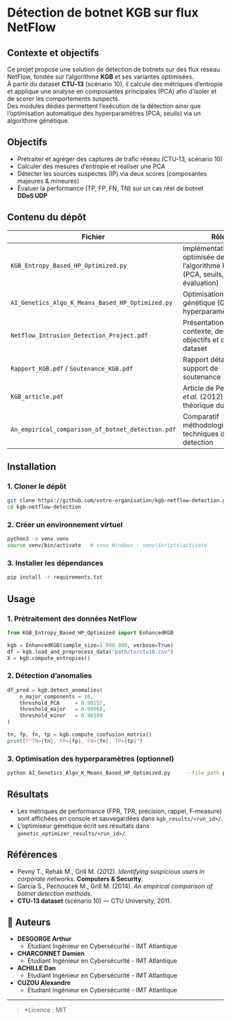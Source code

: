 # Détection de botnet KGB sur flux NetFlow

## Contexte et objectifs
Ce projet propose une solution de détection de botnets sur des flux réseau NetFlow, fondée sur l’algorithme **KGB** et ses variantes optimisées.  
À partir du dataset **CTU‑13** (scénario 10), il calcule des métriques d’entropie et applique une analyse en composantes principales (PCA) afin d’isoler et de scorer les comportements suspects.  
Des modules dédiés permettent l’exécution de la détection ainsi que l’optimisation automatique des hyperparamètres (PCA, seuils) via un algorithme génétique.

## Objectifs
- Prétraiter et agréger des captures de trafic réseau (CTU‑13, scénario 10)  
- Calculer des mesures d’entropie et réaliser une PCA  
- Détecter les sources suspectes (IP) via deux scores (composantes majeures & mineures)  
- Évaluer la performance (TP, FP, FN, TN) sur un cas réel de botnet **DDoS UDP**

## Contenu du dépôt
| Fichier | Rôle |
|---------|------|
| `KGB_Entropy_Based_HP_Optimized.py` | Implémentation optimisée de l’algorithme KGB (PCA, seuils, évaluation) |
| `AI_Genetics_Algo_K_Means_Based_HP_Optimized.py` | Optimisation génétique (GA) des hyperparamètres KGB |
| `Netflow_Intrusion_Detection_Project.pdf` | Présentation du contexte, des objectifs et du dataset |
| `Rapport_KGB.pdf` / `Soutenance_KGB.pdf` | Rapport détaillé et support de soutenance |
| `KGB_article.pdf` | Article de Pevný *et al.* (2012) – base théorique du KGB |
| `An_empirical_comparison_of_botnet_detection.pdf` | Comparatif méthodologique des techniques de détection |

## Installation

### 1. Cloner le dépôt
```bash
git clone https://github.com/votre-organisation/kgb-netflow-detection.git
cd kgb-netflow-detection
```

### 2. Créer un environnement virtuel
```bash
python3 -m venv venv
source venv/bin/activate   # sous Windows : venv\Scripts\activate
```

### 3. Installer les dépendances
```bash
pip install -r requirements.txt
```

## Usage

### 1. Prétraitement des données NetFlow
```python
from KGB_Entropy_Based_HP_Optimized import EnhancedKGB

kgb = EnhancedKGB(sample_size=1_000_000, verbose=True)
df = kgb.load_and_preprocess_data("path/to/ctu10.csv")
X = kgb.compute_entropies()
```

### 2. Détection d’anomalies
```python
df_pred = kgb.detect_anomalies(
    n_major_components = 16,
    threshold_PCA     = 0.99257,
    threshold_major   = 0.99968,
    threshold_minor   = 0.98109
)

tn, fp, fn, tp = kgb.compute_confusion_matrix()
print(f"TN={tn}, FP={fp}, FN={fn}, TP={tp}")
```

### 3. Optimisation des hyperparamètres (optionnel)
```bash
python AI_Genetics_Algo_K_Means_Based_HP_Optimized.py     --file_path path/to/ctu10.csv     --generations 50     --population_size 20
```

## Résultats
- Les métriques de performance (FPR, TPR, précision, rappel, F‑measure) sont affichées en console et sauvegardées dans `kgb_results/<run_id>/`.
- L’optimiseur génétique écrit ses résultats dans `genetic_optimizer_results/<run_id>/`.

## Références
- Pevný T., Rehák M., Grill M. (2012). *Identifying suspicious users in corporate networks*. **Computers & Security**.  
- García S., Pechoucek M., Grill M. (2014). *An empirical comparison of botnet detection methods*.  
- **CTU‑13 dataset** (scénario 10) — CTU University, 2011.

## **👤 Auteurs**

* **DESGORGE Arthur**  
  * Etudiant Ingénieur en Cybersécurité \- IMT Atlantique
* **CHARCONNET Damien**  
  * Etudiant Ingénieur en Cybersécurité \- IMT Atlantique   
* **ACHILLE Dan**  
  * Etudiant Ingénieur en Cybersécurité \- IMT Atlantique 
* **CUZOU Alexandre**  
  * Etudiant Ingénieur en Cybersécurité \- IMT Atlantique 

---

> *Licence : MIT
